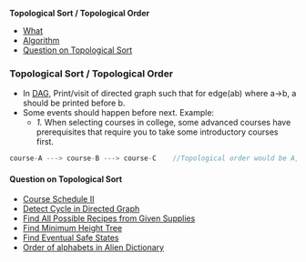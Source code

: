 **Topological Sort / Topological Order**
- [What](#w)
- [Algorithm](DS_Questions/Algorithms/Graphs/Ordering/Toplogical_Sort/Kahn_Algo.md)
- [Question on Topological Sort](#q)

### Topological Sort / Topological Order
- In [DAG](DS_Questions/Data_Structures/Graphs/README.md#dag), Print/visit of directed graph such that for edge(ab) where a->b, a should be printed before b.
- Some events should happen before next. Example:
  - _1._ When selecting courses in college, some advanced courses have prerequisites that require you to take some introductory courses first.
```c
course-A ---> course-B ---> course-C	//Topological order would be A,B,C. ie to reach C, course-A should be completed
```

<a name=q></a>
#### Question on Topological Sort
- [Course Schedule II](/DS_Questions/Questions/Graphs/Find/Directed_Graph/Cyclic/CoursesSchedule-2_Topological_Sort.md)
- [Detect Cycle in Directed Graph](/DS_Questions/Questions/Graphs/Find/Directed_Graph/Cyclic/Detect_cycle_in_directed_graph.md)
- [Find All Possible Recipes from Given Supplies](DS_Questions/Questions/Graphs/Find/Directed_Graph/Acyclic/All_Possible_Recipes_From_Given_Supplies.md)
- [Find Minimum Height Tree](/DS_Questions/Questions/Graphs/Find/Undirected_Graph/Minimum_Height_Tree/)
- [Find Eventual Safe States](/DS_Questions/Questions/Graphs/Find/Directed_Graph/Cyclic/Find_Eventual_Safe_States.md)
- [Order of alphabets in Alien Dictionary](/DS_Questions/Questions/Graphs/Find/Directed_Graph/Order_of_alphabets_in_Alien_Dictionary.md)
